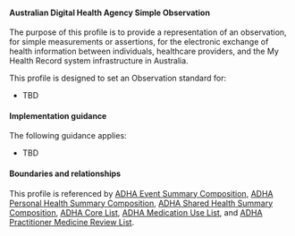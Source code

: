 #### Australian Digital Health Agency Simple Observation
The purpose of this profile is to provide a representation of an observation, for simple measurements or assertions, for the electronic exchange of health information between individuals, healthcare providers, and the My Health Record system infrastructure in Australia.

This profile is designed to set an Observation standard for:
* TBD


#### Implementation guidance
The following guidance applies:
* TBD


#### Boundaries and relationships
This profile is referenced by 
[ADHA Event Summary Composition](StructureDefinition-dh-composition-phs-1.html),
[ADHA Personal Health Summary Composition](StructureDefinition-dh-composition-phs-1.html),
[ADHA Shared Health Summary Composition](StructureDefinition-dh-composition-shs-1.html),
[ADHA Core List](StructureDefinition-dh-list-core-1.html),
[ADHA Medication Use List](StructureDefinition-dh-list-medication-use-1.html), and
[ADHA Practitioner Medicine Review List](StructureDefinition-dh-list-medication-use-pmr-1.html).
